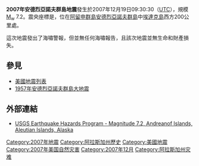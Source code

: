 **2007年安德烈亞諾夫群島地震**發生於2007年12月19日09:30:30（[UTC](https://zh.wikipedia.org/wiki/UTC "wikilink")），規模 [M<sub>w</sub>](https://zh.wikipedia.org/wiki/矩震級 "wikilink") 7.2。震央座標是，位在[阿留申群島](../Page/阿留申群島.md "wikilink")[安德烈亞諾夫群島](../Page/安德烈亞諾夫群島.md "wikilink")中[埃達克島](../Page/埃達克島.md "wikilink")西方200公里處。

這次地震發出了海嘯警報，但並無任何海嘯報告，且該次地震並無生命和財產損失。

## 參見

  - [美國地震列表](../Page/美國地震列表.md "wikilink")
  - [1957年安德烈亞諾夫群島大地震](../Page/1957年安德烈亞諾夫群島大地震.md "wikilink")

## 外部連結

  - [USGS Earthquake Hazards Program - Magnitude 7.2, Andreanof Islands, Aleutian Islands, Alaska](https://web.archive.org/web/20100109213815/http://earthquake.usgs.gov/eqcenter/eqinthenews/2007/us2007lcaq/)

[Category:2007年地震](https://zh.wikipedia.org/wiki/Category:2007年地震 "wikilink") [Category:阿拉斯加州歷史](https://zh.wikipedia.org/wiki/Category:阿拉斯加州歷史 "wikilink") [Category:美國地震](https://zh.wikipedia.org/wiki/Category:美國地震 "wikilink") [Category:2007年美国自然灾害](https://zh.wikipedia.org/wiki/Category:2007年美国自然灾害 "wikilink") [Category:2007年12月](https://zh.wikipedia.org/wiki/Category:2007年12月 "wikilink") [Category:阿拉斯加州灾难](https://zh.wikipedia.org/wiki/Category:阿拉斯加州灾难 "wikilink")